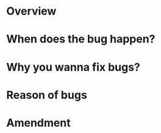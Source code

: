 <!-- Template for issue of fixing bugs -->
# Overview


# When does the bug happen?


# Why you wanna fix bugs?


# Reason of bugs


# Amendment

